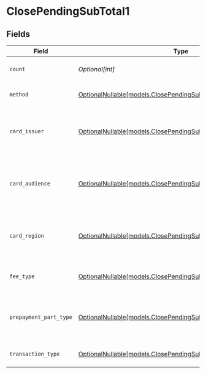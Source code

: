 # ClosePendingSubTotal1


## Fields

| Field                                                                                                                    | Type                                                                                                                     | Required                                                                                                                 | Description                                                                                                              | Example                                                                                                                  |
| ------------------------------------------------------------------------------------------------------------------------ | ------------------------------------------------------------------------------------------------------------------------ | ------------------------------------------------------------------------------------------------------------------------ | ------------------------------------------------------------------------------------------------------------------------ | ------------------------------------------------------------------------------------------------------------------------ |
| `count`                                                                                                                  | *Optional[int]*                                                                                                          | :heavy_minus_sign:                                                                                                       | Number of transactions of this type                                                                                      | 50                                                                                                                       |
| `method`                                                                                                                 | [OptionalNullable[models.ClosePendingSubTotalMethod1]](../models/closependingsubtotalmethod1.md)                         | :heavy_minus_sign:                                                                                                       | Payment type of the transactions                                                                                         | creditcard                                                                                                               |
| `card_issuer`                                                                                                            | [OptionalNullable[models.ClosePendingSubTotalCardIssuer1]](../models/closependingsubtotalcardissuer1.md)                 | :heavy_minus_sign:                                                                                                       | In case of payments transactions with card, the card issuer will be available                                            | amex                                                                                                                     |
| `card_audience`                                                                                                          | [OptionalNullable[models.ClosePendingSubTotalCardAudience1]](../models/closependingsubtotalcardaudience1.md)             | :heavy_minus_sign:                                                                                                       | In case of payments trnsactions with card, the card audience will be available.                                          | other                                                                                                                    |
| `card_region`                                                                                                            | [OptionalNullable[models.ClosePendingSubTotalCardRegion1]](../models/closependingsubtotalcardregion1.md)                 | :heavy_minus_sign:                                                                                                       | In case of payments transactions with card, the card region will be available.                                           | domestic                                                                                                                 |
| `fee_type`                                                                                                               | [OptionalNullable[models.ClosePendingSubTotalFeeType1]](../models/closependingsubtotalfeetype1.md)                       | :heavy_minus_sign:                                                                                                       | Present when the transaction represents a fee.                                                                           | payment-fee                                                                                                              |
| `prepayment_part_type`                                                                                                   | [OptionalNullable[models.ClosePendingSubTotalPrepaymentPartType1]](../models/closependingsubtotalprepaymentparttype1.md) | :heavy_minus_sign:                                                                                                       | Prepayment part: fee itself, reimbursement, discount, VAT or rounding compensation.                                      | fee                                                                                                                      |
| `transaction_type`                                                                                                       | [OptionalNullable[models.ClosePendingSubTotalTransactionType1]](../models/closependingsubtotaltransactiontype1.md)       | :heavy_minus_sign:                                                                                                       | Represents the transaction type                                                                                          | payment                                                                                                                  |